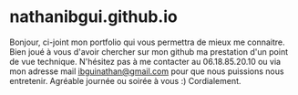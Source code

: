 # nathanibgui.github.io
Bonjour, ci-joint mon portfolio qui vous permettra de mieux me connaitre.
Bien joué à vous d'avoir chercher sur mon github ma prestation d'un point de vue technique.
N'hésitez pas à me contacter au 06.18.85.20.10 ou via mon adresse mail ibguinathan@gmail.com pour que nous puissions nous entretenir.
Agréable journée ou soirée à vous :)
Cordialement.
